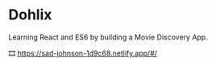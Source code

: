 # Dohlix

Learning React and ES6 by building a Movie Discovery App.

🎞 https://sad-johnson-1d9c68.netlify.app/#/